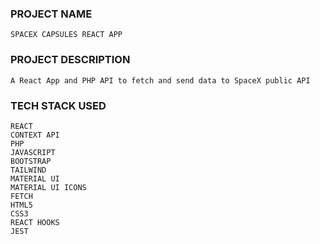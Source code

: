 ### PROJECT NAME

    SPACEX CAPSULES REACT APP

### PROJECT DESCRIPTION

    A React App and PHP API to fetch and send data to SpaceX public API

### TECH STACK USED

    REACT
    CONTEXT API
    PHP
    JAVASCRIPT
    BOOTSTRAP
    TAILWIND
    MATERIAL UI
    MATERIAL UI ICONS
    FETCH
    HTML5
    CSS3
    REACT HOOKS
    JEST